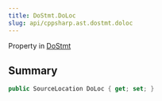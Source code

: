 ```yaml
---
title: DoStmt.DoLoc
slug: api/cppsharp.ast.dostmt.doloc
---
```

Property in [DoStmt](/api/cppsharp/ast/dostmt)

## Summary



```csharp
public SourceLocation DoLoc { get; set; }
```

